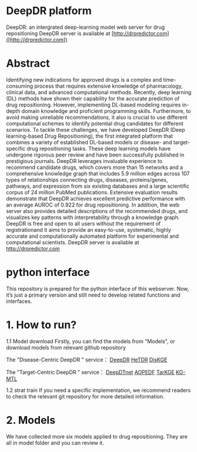 # DeepDR platform
DeepDR: an intergrated deep-learning model web server for drug repositioning
DeepDR server is available at [http://drpredictor.com]([http://drpredictor.com])

# Abstract
Identifying new indications for approved drugs is a complex and time-consuming process that requires extensive knowledge of pharmacology, clinical data, and advanced computational methods. Recently, deep learning (DL) methods have shown their capability for the accurate prediction of drug repositioning. However, implementing DL-based modeling requires in-depth domain knowledge and proficient programming skills. Furthermore, to avoid making unreliable recommendations, it also is crucial to use different computational schemes to identify potential drug candidates for different scenarios. To tackle these challenges, we have developed DeepDR (Deep learning-based Drug Repositioning), the first integrated platform that combines a variety of established DL-based models or disease- and target-specific drug repositioning tasks. These deep learning models have undergone rigorous peer review and have been successfully published in prestigious journals. DeepDR leverages invaluable experience to recommend candidate drugs, which covers more than 15 networks and a comprehensive knowledge graph that includes 5.9 million edges across 107 types of relationships connecting drugs, diseases, proteins/genes, pathways, and expression from six existing databases and a large scientific corpus of 24 million PubMed publications. Extensive evaluation results demonstrate that DeepDR achieves excellent predictive performance with an average AUROC of 0.922 for drug repositioning. In addition, the web server also provides detailed descriptions of the recommended drugs, and visualizes key patterns with interpretability through a knowledge graph. DeepDR is free and open to all users without the requirement of registrationand it aims to provide an easy-to-use, systematic, highly accurate and computationally automated platform for experimental and computational scientists. DeepDR server is available at http://drpredictor.com


# python interface
This repository is prepared for the python interface of this webserver.
Now, it’s just a primary version and still need to develop related functions and interfaces.

# 1. How to run?
1.1 Model download
Firstly, you can find the models from "Models", or download models from relevant github repository

The "Disease-Centric DeepDR " service：
[DeepDR](https://github.com/ChengF-Lab/deepDR)
[HeTDR](https://github.com/stjin-XMU/HeTDR)
[DisKGE](https://github.com/ChengF-Lab/CoV-KGE)

The "Target-Centric DeepDR " service：
[DeepDTnet](https://github.com/ChengF-Lab/deepDTnet)
[AOPEDF](https://github.com/ChengF-Lab/AOPEDF)
[TarKGE](https://github.com/ChengF-Lab/CoV-KGE)
[KG-MTL](https://github.com/xzenglab/KG-MTL)

1.2 strat train
If you need a specific implementation, we recommend readers to check the relevant git repository for more detailed information.

# 2. Models
We have collected more six models applied to drug repositioning. They are all in model folder and you can review it.

